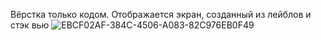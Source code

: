 Вёрстка только кодом. Отображается экран, созданный из лейблов и стэк вью
![EBCF02AF-384C-4506-A083-82C976EB0F49](https://github.com/nikaprokudina/swift_course_hse/assets/129796936/2047b250-5106-41c5-a335-454ef731370f)
